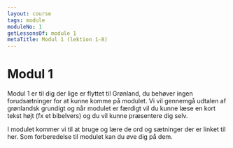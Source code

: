 ```yaml
---
layout: course
tags: module
moduleNo: 1
getLessonsOf: module 1
metaTitle: Modul 1 (lektion 1-8)
---
```

# Modul 1

Modul 1 er til dig der lige er flyttet til Grønland, du behøver ingen forudsætninger for at kunne komme på modulet. Vi vil gennemgå udtalen af grønlandsk grundigt og når modulet er færdigt vil du kunne læse en kort tekst højt (fx et bibelvers) og du vil kunne præsentere dig selv.

I modulet kommer vi til at bruge og lære de ord og sætninger der er linket til her. Som forberedelse til modulet kan du øve dig på dem.
